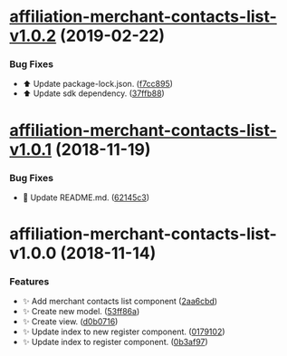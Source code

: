 # [affiliation-merchant-contacts-list-v1.0.2](https://github.com/stone-payments/affiliation-web-components/compare/affiliation-merchant-contacts-list-v1.0.1...affiliation-merchant-contacts-list-v1.0.2) (2019-02-22)


### Bug Fixes

* :arrow_up: Update package-lock.json. ([f7cc895](https://github.com/stone-payments/affiliation-web-components/commit/f7cc895))
* :arrow_up: Update sdk dependency. ([37ffb88](https://github.com/stone-payments/affiliation-web-components/commit/37ffb88))

# [affiliation-merchant-contacts-list-v1.0.1](https://github.com/stone-payments/affiliation-web-components/compare/affiliation-merchant-contacts-list-v1.0.0...affiliation-merchant-contacts-list-v1.0.1) (2018-11-19)


### Bug Fixes

* :memo: Update README.md. ([62145c3](https://github.com/stone-payments/affiliation-web-components/commit/62145c3))

# affiliation-merchant-contacts-list-v1.0.0 (2018-11-14)


### Features

* :sparkles: Add merchant contacts list component ([2aa6cbd](https://github.com/stone-payments/affiliation-web-components/commit/2aa6cbd))
* :sparkles: Create new model. ([53ff86a](https://github.com/stone-payments/affiliation-web-components/commit/53ff86a))
* :sparkles: Create view. ([d0b0716](https://github.com/stone-payments/affiliation-web-components/commit/d0b0716))
* :sparkles: Update index to new register component. ([0179102](https://github.com/stone-payments/affiliation-web-components/commit/0179102))
* :sparkles: Update index to register component. ([0b3af97](https://github.com/stone-payments/affiliation-web-components/commit/0b3af97))
